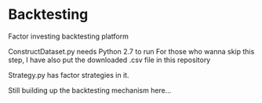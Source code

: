 # Backtesting
Factor investing backtesting platform

ConstructDataset.py needs Python 2.7 to run
For those who wanna skip this step, I have also put the downloaded .csv file in this repository

Strategy.py has factor strategies in it.

Still building up the backtesting mechanism here...
